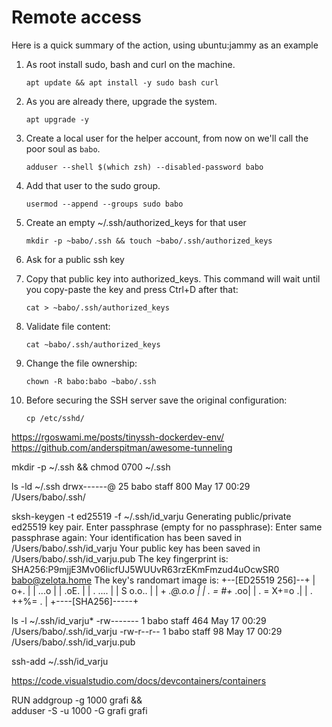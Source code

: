 # Remote access

Here is a quick summary of the action, using ubuntu:jammy as an example

1. As root install sudo, bash and curl on the machine.

    ```apt update && apt install -y sudo bash curl```

2. As you are already there, upgrade the system.

    ```apt upgrade -y```

3. Create a local user for the helper account, from now on we'll call the poor soul as `babo`.

    ```adduser --shell $(which zsh) --disabled-password babo```

4. Add that user to the sudo group.

    ```usermod --append --groups sudo babo```

5. Create an empty ~/.ssh/authorized_keys for that user

    ```mkdir -p ~babo/.ssh && touch ~babo/.ssh/authorized_keys```

6. Ask for a public ssh key

7. Copy that public key into authorized_keys. This command will wait until you copy-paste the key and press Ctrl+D after that:

    ```cat > ~babo/.ssh/authorized_keys```

8. Validate file content:

    ```cat ~babo/.ssh/authorized_keys```

9. Change the file ownership:

    ```chown -R babo:babo ~babo/.ssh```

10. Before securing the SSH server save the original configuration:

    ```cp /etc/sshd/```


https://rgoswami.me/posts/tinyssh-dockerdev-env/
https://github.com/anderspitman/awesome-tunneling

mkdir -p ~/.ssh && chmod 0700 ~/.ssh

ls -ld ~/.ssh
drwx------@ 25 babo  staff  800 May 17 00:29 /Users/babo/.ssh/

sksh-keygen -t ed25519 -f ~/.ssh/id_varju
Generating public/private ed25519 key pair.
Enter passphrase (empty for no passphrase):
Enter same passphrase again:
Your identification has been saved in /Users/babo/.ssh/id_varju
Your public key has been saved in /Users/babo/.ssh/id_varju.pub
The key fingerprint is:
SHA256:P9mjjE3Mv06IicfUJ5WUUvR63rzEKmFmzud4uOcwSR0 babo@zelota.home
The key's randomart image is:
+--[ED25519 256]--+
|           o+.   |
|          ...o   |
|           .oE.  |
|         . ....  |
|        S o.o..  |
|       + *.@.o.o |
|      . = #+* .oo|
|       . = X+=o .|
|        . ++%= . |
+----[SHA256]-----+

ls -l ~/.ssh/id_varju*
-rw-------  1 babo  staff  464 May 17 00:29 /Users/babo/.ssh/id_varju
-rw-r--r--  1 babo  staff   98 May 17 00:29 /Users/babo/.ssh/id_varju.pub

ssh-add ~/.ssh/id_varju

https://code.visualstudio.com/docs/devcontainers/containers


RUN addgroup -g 1000 grafi && \
    adduser -S -u 1000 -G grafi grafi
